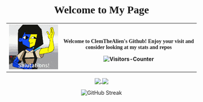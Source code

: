 <head>

<link rel="preconnect" href="https://fonts.googleapis.com">
<link rel="preconnect" href="https://fonts.gstatic.com" crossorigin>
<link href="https://fonts.googleapis.com/css2?family=Fira+Code:wght@300..700&display=swap" rel="stylesheet">

</head>


<center>
<h1 align = "center" style="font-family: Fira Code">Welcome to My Page</h1>

<table>

  <th>
  <img src="./assets/ena_welcome.gif" alt="Ena gif. Watch ENA on youtube:https://www.youtube.com/@JoelG">
  </th>

  <th>
  <p style="font-family: Fira Code">Welcome to ClemTheAlien's Github! Enjoy your visit and consider looking at my stats and repos</p>
    <img src = "https://github-vistors-counter.onrender.com/github?username=ClemTheAlien&style=aura_dark" alt = "Visitors-Counter"/>
  </th>
</table>


<a href="#">
  <img height=200 align="center" src="https://github-readme-stats.vercel.app/api?username=ClemTheAlien&theme=aura_dark&show_icons=true&show=reviews,prs_merged,prs_merged_percentage" />
</a>

<a href="#">
  <img height=200 align="center" src="https://github-readme-stats.vercel.app/api/top-langs?username=ClemTheAlien&layout=compact&langs_count=8&card_width=320&theme=aura_dark" />
</a>

![GitHub Streak](http://github-readme-streak-stats.herokuapp.com?user=ClemTheAlien&theme=aura_dark)


</center>



